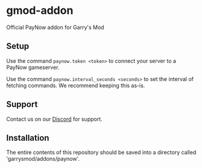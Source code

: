 # gmod-addon
Official PayNow addon for Garry's Mod

## Setup

Use the command `paynow.token <token>` to connect your server to a PayNow gameserver.  

Use the command `paynow.interval_seconds <seconds>` to set the interval of fetching commands. We recommend keeping this as-is.

## Support

Contact us on our [Discord](https://discord.gg/paynow) for support.

## Installation

The entire contents of this repository should be saved into a directory called 'garrysmod/addons/paynow'.